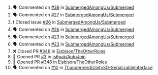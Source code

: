 <!--START_SECTION:activity-->
1. 🗣 Commented on [#39](https://github.com/SubmergedAmongUs/Submerged/issues/39) in [SubmergedAmongUs/Submerged](https://github.com/SubmergedAmongUs/Submerged)
2. 🗣 Commented on [#27](https://github.com/SubmergedAmongUs/Submerged/issues/27) in [SubmergedAmongUs/Submerged](https://github.com/SubmergedAmongUs/Submerged)
3. ❗️ Closed issue [#26](https://github.com/SubmergedAmongUs/Submerged/issues/26) in [SubmergedAmongUs/Submerged](https://github.com/SubmergedAmongUs/Submerged)
4. 🗣 Commented on [#26](https://github.com/SubmergedAmongUs/Submerged/issues/26) in [SubmergedAmongUs/Submerged](https://github.com/SubmergedAmongUs/Submerged)
5. 🗣 Commented on [#23](https://github.com/SubmergedAmongUs/Submerged/issues/23) in [SubmergedAmongUs/Submerged](https://github.com/SubmergedAmongUs/Submerged)
6. 🗣 Commented on [#23](https://github.com/SubmergedAmongUs/Submerged/issues/23) in [SubmergedAmongUs/Submerged](https://github.com/SubmergedAmongUs/Submerged)
7. ❌ Closed PR [#348](https://github.com/Eisbison/TheOtherRoles/pull/348) in [Eisbison/TheOtherRoles](https://github.com/Eisbison/TheOtherRoles)
8. 💪 Opened PR [#3](https://github.com/js6pak/AutoJoin/pull/3) in [js6pak/AutoJoin](https://github.com/js6pak/AutoJoin)
9. 💪 Opened PR [#348](https://github.com/Eisbison/TheOtherRoles/pull/348) in [Eisbison/TheOtherRoles](https://github.com/Eisbison/TheOtherRoles)
10. 🗣 Commented on [#12](https://github.com/Thundernerd/Unity3D-SerializableInterface/issues/12) in [Thundernerd/Unity3D-SerializableInterface](https://github.com/Thundernerd/Unity3D-SerializableInterface)
<!--END_SECTION:activity-->